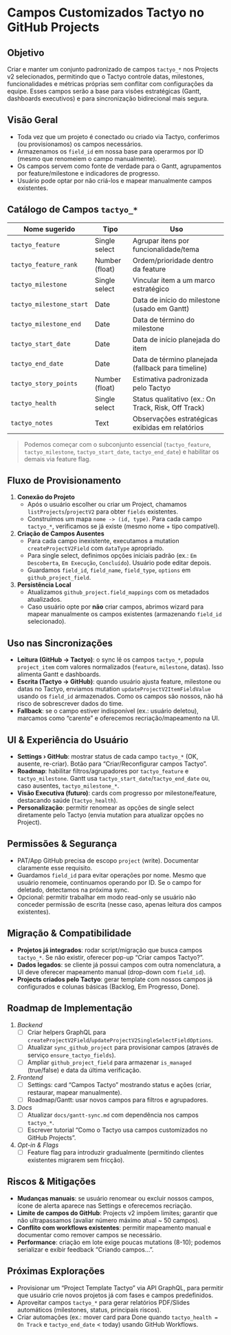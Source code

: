 # Campos Customizados Tactyo no GitHub Projects

## Objetivo
Criar e manter um conjunto padronizado de campos `tactyo_*` nos Projects v2 selecionados, permitindo que o Tactyo controle datas, milestones, funcionalidades e métricas próprias sem conflitar com configurações da equipe. Esses campos serão a base para visões estratégicas (Gantt, dashboards executivos) e para sincronização bidirecional mais segura.

## Visão Geral
- Toda vez que um projeto é conectado ou criado via Tactyo, conferimos (ou provisionamos) os campos necessários.
- Armazenamos os `field_id` em nossa base para operarmos por ID (mesmo que renomeiem o campo manualmente).
- Os campos servem como fonte de verdade para o Gantt, agrupamentos por feature/milestone e indicadores de progresso.
- Usuário pode optar por não criá-los e mapear manualmente campos existentes.

## Catálogo de Campos `tactyo_*`
| Nome sugerido        | Tipo              | Uso                                                         |
|----------------------|-------------------|-------------------------------------------------------------|
| `tactyo_feature`     | Single select     | Agrupar itens por funcionalidade/tema                       |
| `tactyo_feature_rank`| Number (float)    | Ordem/prioridade dentro da feature                          |
| `tactyo_milestone`   | Single select     | Vincular item a um marco estratégico                        |
| `tactyo_milestone_start` | Date         | Data de início do milestone (usado em Gantt)                |
| `tactyo_milestone_end`   | Date         | Data de término do milestone                                |
| `tactyo_start_date`  | Date              | Data de início planejada do item                            |
| `tactyo_end_date`    | Date              | Data de término planejada (fallback para timeline)          |
| `tactyo_story_points`| Number (float)    | Estimativa padronizada pelo Tactyo                          |
| `tactyo_health`      | Single select     | Status qualitativo (ex.: On Track, Risk, Off Track)         |
| `tactyo_notes`       | Text              | Observações estratégicas exibidas em relatórios             |

> Podemos começar com o subconjunto essencial (`tactyo_feature`, `tactyo_milestone`, `tactyo_start_date`, `tactyo_end_date`) e habilitar os demais via feature flag.

## Fluxo de Provisionamento
1. **Conexão do Projeto**
   - Após o usuário escolher ou criar um Project, chamamos `listProjects`/`projectV2` para obter `fields` existentes.
   - Construímos um mapa `nome -> (id, type)`. Para cada campo `tactyo_*`, verificamos se já existe (mesmo nome + tipo compatível).
2. **Criação de Campos Ausentes**
   - Para cada campo inexistente, executamos a mutation `createProjectV2Field` com `dataType` apropriado.
   - Para single select, definimos opções iniciais padrão (ex.: `Em Descoberta`, `Em Execução`, `Concluído`). Usuário pode editar depois.
   - Guardamos `field_id`, `field_name`, `field_type`, `options` em `github_project_field`.
3. **Persistência Local**
   - Atualizamos `github_project.field_mappings` com os metadados atualizados.
   - Caso usuário opte por **não** criar campos, abrimos wizard para mapear manualmente os campos existentes (armazenando `field_id` selecionado).

## Uso nas Sincronizações
- **Leitura (GitHub → Tactyo)**: o sync lê os campos `tactyo_*`, popula `project_item` com valores normalizados (`feature`, `milestone`, datas). Isso alimenta Gantt e dashboards.
- **Escrita (Tactyo → GitHub)**: quando usuário ajusta feature, milestone ou datas no Tactyo, enviamos mutation `updateProjectV2ItemFieldValue` usando os `field_id` armazenados. Como os campos são nossos, não há risco de sobrescrever dados do time.
- **Fallback**: se o campo estiver indisponível (ex.: usuário deletou), marcamos como “carente” e oferecemos recriação/mapeamento na UI.

## UI & Experiência do Usuário
- **Settings › GitHub**: mostrar status de cada campo `tactyo_*` (OK, ausente, re-criar). Botão para “Criar/Reconfigurar campos Tactyo”.
- **Roadmap**: habilitar filtros/agrupadores por `tactyo_feature` e `tactyo_milestone`. Gantt usa `tactyo_start_date`/`tactyo_end_date` ou, caso ausentes, `tactyo_milestone_*`.
- **Visão Executiva (futuro)**: cards com progresso por milestone/feature, destacando saúde (`tactyo_health`).
- **Personalização**: permitir renomear as opções de single select diretamente pelo Tactyo (envia mutation para atualizar opções no Project).

## Permissões & Segurança
- PAT/App GitHub precisa de escopo `project` (write). Documentar claramente esse requisito.
- Guardamos `field_id` para evitar operações por nome. Mesmo que usuário renomeie, continuamos operando por ID. Se o campo for deletado, detectamos na próxima sync.
- Opcional: permitir trabalhar em modo read-only se usuário não conceder permissão de escrita (nesse caso, apenas leitura dos campos existentes).

## Migração & Compatibilidade
- **Projetos já integrados**: rodar script/migração que busca campos `tactyo_*`. Se não existir, oferecer pop-up “Criar campos Tactyo?”.
- **Dados legados**: se cliente já possui campos com outra nomenclatura, a UI deve oferecer mapeamento manual (drop-down com `field_id`).
- **Projects criados pelo Tactyo**: gerar template com nossos campos já configurados e colunas básicas (Backlog, Em Progresso, Done).

## Roadmap de Implementação
1. _Backend_
   - [ ] Criar helpers GraphQL para `createProjectV2Field`/`updateProjectV2SingleSelectFieldOptions`.
   - [ ] Atualizar `sync_github_project` para provisionar campos (através de serviço `ensure_tactyo_fields`).
   - [ ] Ampliar `github_project_field` para armazenar `is_managed` (true/false) e data da última verificação.
2. _Frontend_
   - [ ] Settings: card “Campos Tactyo” mostrando status e ações (criar, restaurar, mapear manualmente).
   - [ ] Roadmap/Gantt: usar novos campos para filtros e agrupadores.
3. _Docs_
   - [ ] Atualizar `docs/gantt-sync.md` com dependência nos campos `tactyo_*`.
   - [ ] Escrever tutorial “Como o Tactyo usa campos customizados no GitHub Projects”.
4. _Opt-in & Flags_
   - [ ] Feature flag para introduzir gradualmente (permitindo clientes existentes migrarem sem fricção).

## Riscos & Mitigações
- **Mudanças manuais**: se usuário renomear ou excluir nossos campos, ícone de alerta aparece nas Settings e oferecemos recriação.
- **Limite de campos do GitHub**: Projects v2 impõem limites; garantir que não ultrapassamos (avaliar número máximo atual ~ 50 campos).
- **Conflito com workflows existentes**: permitir mapeamento manual e documentar como remover campos se necessário.
- **Performance**: criação em lote exige poucas mutations (8-10); podemos serializar e exibir feedback “Criando campos…”.

## Próximas Explorações
- Provisionar um “Project Template Tactyo” via API GraphQL, para permitir que usuário crie novos projetos já com fases e campos predefinidos.
- Aproveitar campos `tactyo_*` para gerar relatórios PDF/Slides automáticos (milestones, status, principais riscos).
- Criar automações (ex.: mover card para Done quando `tactyo_health = On Track` e `tactyo_end_date` < today) usando GitHub Workflows.
